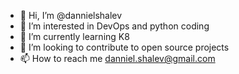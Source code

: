 - 👋 Hi, I’m @dannielshalev
- 👀 I’m interested in DevOps and python coding
- 🌱 I’m currently learning K8
- 💞️ I’m looking to contribute to open source projects
- 📫 How to reach me danniel.shalev@gmail.com

<!---
dannielshalev/dannielshalev is a ✨ special ✨ repository because its `README.md` (this file) appears on your GitHub profile.
You can click the Preview link to take a look at your changes.
--->
